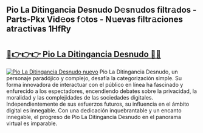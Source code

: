 ## Pio La Ditingancia Desnudo D𝚎sn𝚞dos filtr𝚊dos - Parts-Pkx Vid𝚎os f𝚘tos - N𝚞evas filtr𝚊ciones atr𝚊ctivas 1HfRy

# <h2><a href="http://mb8k6e.tromn.icu/?c=Pio+La+Ditingancia+Desnudo">🔗👉👉👉 Pio La Ditingancia Desnudo 🔗🔗</a></h2>

[![Pio La Ditingancia Desnudo nuevo](https://i.imgur.com/pEAQMta.gif)](http://mb8k6e.tromn.icu/?c=Pio+La+Ditingancia+Desnudo)
Pio La Ditingancia Desnudo, un personaje paradójico y complejo, desafía la categorización simple. Su forma innovadora de interactuar con el público en línea ha fascinado y enfurecido a los espectadores, encendiendo debates sobre la privacidad, la moralidad y las complejidades de las sociedades digitales. Independientemente de sus esfuerzos futuros, su influencia en el ámbito digital es innegable. Con una dedicación inquebrantable y un encanto innegable, el progreso de Pio La Ditingancia Desnudo en el panorama virtual es imparable.
